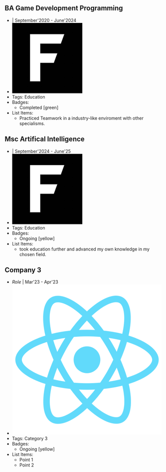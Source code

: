 ## BA Game Development Programming 
- | September'2020 - June'2024
- ![logo512](../assets/images.png)
- Tags: Education
- Badges:
  - Completed [green]
- List Items:
  - Practiced Teamwork in a industry-like enviroment with other specialisms.


## Msc Artifical Intelligence 
- | September'2024 - June'25
- ![logo512](../assets/images.png)
- Tags: Education
- Badges:
  - Ongoing [yellow]
- List Items:
  - took education further and advanced my own knowledge in my chosen field.
 

## Company 3
- *Role* | Mar'23 - Apr'23
- ![logo512](../assets/logo512.png)
- Tags: Category 3
- Badges:
  - Ongoing [yellow]
- List Items:
  - Point 1
  - Point 2